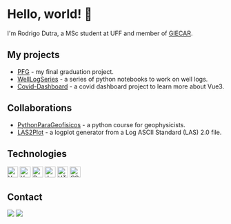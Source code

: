 # Hello, world! 👋

I'm Rodrigo Dutra, a MSc student at UFF and member of [GIECAR](https://github.com/giecaruff).

## My projects

* [PFG](https://github.com/rmotadutra/PFG_2020) - my final graduation project.
* [WellLogSeries](https://github.com/rmotadutra/welllogseries) - a series of python notebooks to work on well logs.
* [Covid-Dashboard](https://github.com/rmotadutra/covid-dashboard) - a covid dashboard project to learn more about Vue3.

## Collaborations

* [PythonParaGeofisicos](https://github.com/giecaruff/PythonParaGeofisicos) - a python course for geophysicists.
* [LAS2Plot](https://github.com/giecaruff/LAS2Plot) - a logplot generator from a Log ASCII Standard (LAS) 2.0 file.

## Technologies

<div>
  <img src="https://img.shields.io/badge/-Python-282C34?style=flat&logo=python" alt="Vue.js logo" title="Vue.js" height="25" />
  <img src="https://img.shields.io/badge/Vue.js-282C34?logo=vue.js&logoColor=4FC08D" alt="Vue.js logo" title="Vue.js" height="25" />
  <img src="https://img.shields.io/badge/React-282C34?logo=react&logoColor=#61dbfb" alt="React logo" title="React" height="25" />
  <img src="https://img.shields.io/badge/JavaScript-282C34?logo=javascript&logoColor=F7DF1E" alt="JavaScript logo" title="JavaScript" height="25" />
  <img src="https://img.shields.io/badge/HTML5-282C34?logo=html5&logoColor=E34F26" alt="HTML5 logo" title="HTML5" height="25" />
  <img src="https://img.shields.io/badge/CSS3-282C34?logo=css3&logoColor=1572B6" alt="CSS3 logo" title="CSS3" height="25" />
</div>

## Contact

<div>
  <a href = "mailto: dutrarodrigo@if.uff.br"><img src="https://img.shields.io/badge/-Gmail-%23EA4335?style=for-the-badge&logo=gmail&logoColor=white" target="_blank"></a>
  <a href="https://www.linkedin.com/in/rodrigo-dutra-689433148/" target="_blank"><img src="https://img.shields.io/badge/-LinkedIn-%230077B5?style=for-the-badge&logo=linkedin&logoColor=white" target="_blank"></a>
</div>

